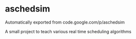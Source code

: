 # aschedsim
Automatically exported from code.google.com/p/aschedsim

A small project to teach various real time scheduling algorithms
